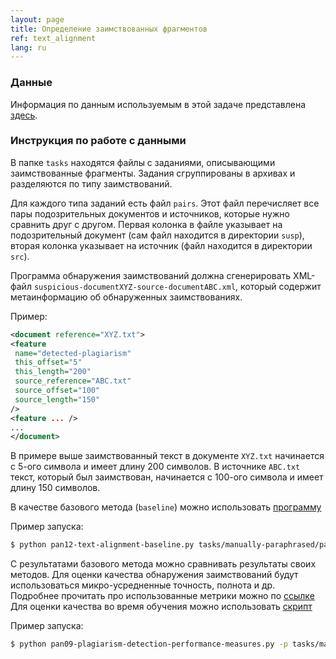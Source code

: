 ```yaml
---
layout: page
title: Определение заимствованных фрагментов
ref: text_alignment
lang: ru
---
```

<!-- ### Содержание -->
<!-- [На главную](index.html)    -->
<!-- [Данные для обучения](data.html)   -->
<!-- [Источники](source.html)   -->
<!-- [Текст](text_element.html)   -->
<!-- [Соревнования](index_data.html)   -->
<!-- [Задания](index_task.html) -->

### Данные
Информация по данным используемым в этой задаче представлена [здесь](/content/corpora/paraplag.html).

### Инструкция по работе с данными

В папке `tasks` находятся файлы с заданиями,
описывающими заимствованные фрагменты.
Задания сгруппированы в архивах и разделяются по типу заимствований.

Для каждого типа заданий есть файл `pairs`.
Этот файл перечисляет все пары подозрительных документов и источников,
которые нужно сравнить друг с другом.
Первая колонка в файле указывает на подозрительный документ
(сам файл находится в директории `susp`),
вторая колонка указывает на источник (файл находится в директории `src`).

 Программа обнаружения заимствований должна сгенерировать XML-файл `suspicious-documentXYZ-source-documentABC.xml`,
 который содержит метаинформацию об обнаруженных заимствованиях.

Пример:
```xml
<document reference="XYZ.txt">
<feature
 name="detected-plagiarism"
 this_offset="5"
 this_length="200"
 source_reference="ABC.txt"
 source_offset="100"
 source_length="150"
/>
<feature ... />
...
</document>
```

В примере выше заимствованный текст в документе `XYZ.txt` начинается с 5-ого символа и имеет длину 200 символов.
В источнике `ABC.txt `текст,
который был заимствован, начинается с 100-ого символа и имеет длину 150 символов.

В качестве базового метода (`baseline`) можно использовать [программу](http://www.uni-weimar.de/medien/webis/events/pan-12/pan12-code/pan12-text-alignment-baseline.py)

Пример запуска:
```bash
$ python pan12-text-alignment-baseline.py tasks/manually-paraphrased/pairs src susp manually-paraphrased-result
```

С результатами базового метода можно сравнивать результаты своих методов.
Для оценки качества обнаружения заимствований будут использоваться микро-усредненные точность, полнота и др.
Подробнее прочитать про использованные метрики можно по [ссылке](http://www.uni-weimar.de/medien/webis/publications/papers/stein_2010p.pdf#page=2)
Для оценки качества во время обучения можно использовать [скрипт](http://www.uni-weimar.de/medien/webis/events/pan-09/pan09-code/pan09-plagiarism-detection-performance-measures.py)

Пример запуска:
```bash
$ python pan09-plagiarism-detection-performance-measures.py -p tasks/manually-paraphrased/-d manually-paraphrased-result/
```

<!-- На этапе оценки прогонов участники должны будут сдать свои программы (скрипты), которые -->
<!-- будут автоматически запускаться на платформе TIRA на закрытом множестве контрольных -->
<!-- заданий. Программы будут запускаться следующим образом: -->
<!-- ``` -->
<!-- mySoftware-i path/to/corpus-o path/to/output/directory -->
<!-- ``` -->

<!-- На платформе TIRA участникам будет выделена персональная виртуальная машина, с одной из следующих ОС: Windows 7 или Ubuntu 12.04. Можно использовать любой язык программирования. Доступ к виртуальной машине будет организован через `ssh` или `rdp`. Детальная информация о работе с ВМ <http://pan.webis.de/clef14/pan14-web/pan14-virtual-machine-user-guide.pdf> -->
